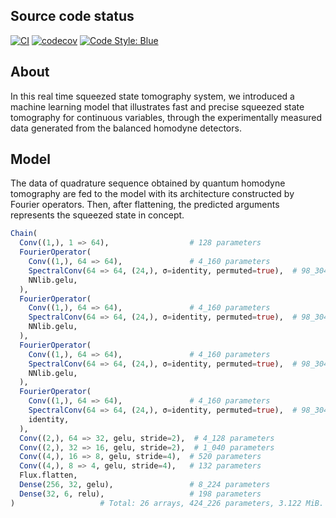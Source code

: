 <script id="MathJax-script" async src="https://cdn.jsdelivr.net/npm/mathjax@3/es5/tex-mml-chtml.js"></script>

## Source code status

[![CI](https://github.com/foldfelis-QO/SqState.jl/actions/workflows/ci.yml/badge.svg)](https://github.com/foldfelis-QO/SqState.jl/actions/workflows/ci.yml)
[![codecov](https://codecov.io/gh/foldfelis-QO/SqState.jl/branch/master/graph/badge.svg?token=5EFID3REPE)](https://codecov.io/gh/foldfelis-QO/SqState.jl)
[![Code Style: Blue](https://img.shields.io/badge/code%20style-blue-4495d1.svg)](https://github.com/invenia/BlueStyle)

## About

In this real time squeezed state tomography system, we introduced a machine learning model that illustrates fast and precise squeezed state tomography for continuous variables, through the experimentally measured data generated from the balanced homodyne detectors.

## Model

The data of quadrature sequence obtained by quantum homodyne tomography are fed to the model with its architecture constructed by Fourier operators. Then, after flattening, the predicted arguments represents the squeezed state in concept.

```julia
Chain(
  Conv((1,), 1 => 64),                  # 128 parameters
  FourierOperator(
    Conv((1,), 64 => 64),               # 4_160 parameters
    SpectralConv(64 => 64, (24,), σ=identity, permuted=true),  # 98_304 parameters
    NNlib.gelu,
  ),
  FourierOperator(
    Conv((1,), 64 => 64),               # 4_160 parameters
    SpectralConv(64 => 64, (24,), σ=identity, permuted=true),  # 98_304 parameters
    NNlib.gelu,
  ),
  FourierOperator(
    Conv((1,), 64 => 64),               # 4_160 parameters
    SpectralConv(64 => 64, (24,), σ=identity, permuted=true),  # 98_304 parameters
    NNlib.gelu,
  ),
  FourierOperator(
    Conv((1,), 64 => 64),               # 4_160 parameters
    SpectralConv(64 => 64, (24,), σ=identity, permuted=true),  # 98_304 parameters
    identity,
  ),
  Conv((2,), 64 => 32, gelu, stride=2),  # 4_128 parameters
  Conv((2,), 32 => 16, gelu, stride=2),  # 1_040 parameters
  Conv((4,), 16 => 8, gelu, stride=4),  # 520 parameters
  Conv((4,), 8 => 4, gelu, stride=4),   # 132 parameters
  Flux.flatten,
  Dense(256, 32, gelu),                 # 8_224 parameters
  Dense(32, 6, relu),                   # 198 parameters
)                   # Total: 26 arrays, 424_226 parameters, 3.122 MiB.
```
